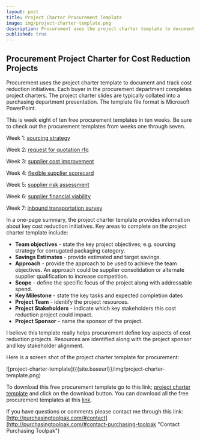 ```yaml
---
layout: post
title: Project Charter Procurement Template
image: img/project-charter-template.png
description: Procurement uses the project charter template to document and track cost reduction initiatives.
published: true
---
```

## Procurement Project Charter for Cost Reduction Projects

Procurement uses the project charter template to document and track cost reduction initiatives.  Each buyer in the procurement department completes project charters. The project charter slides are typically collated into a purchasing department presentation. The template file format is Microsoft PowerPoint.

This is week eight of ten free procurement templates in ten weeks. Be sure to check out the procurement templates from weeks one through seven.

Week 1:	[sourcing strategy]({{site.baseurl}}/2017/04/07/sourcing-strategy-template)

Week 2:	[request for quotation rfq]({{site.baseurl}}/2017/04/14/request-for-quotation-template)

Week 3:	[supplier cost improvement]({{site.baseurl}}/2017/04/21/supplier-cost-improvement-template)

Week 4: [flexible supplier scorecard]({{site.baseurl}}/2017/04/28/flexible-supplier-scorecard-template)

Week 5: [supplier risk assessment]({{site.baseurl}}/2017/05/05/risk-assessment-template)

Week 6: [supplier financial viability]({{site.baseurl}}/2017/05/12/supplier-financial-viability-template)

Week 7: [inbound transportation survey]({{site.baseurl}}/2017/05/19/inbound-transportation-survey-template)
<!--more-->

In a one-page summary, the project charter template provides information about key cost reduction initiatives. Key areas to complete on the project charter template include:

- **Team objectives** - state the key project objectives; e.g.  sourcing strategy for corrugated packaging category.
- **Savings Estimates** - provide estimated and target savings.
- **Approach** - provide the approach to be used to achieve the team objectives. An approach could be supplier consolidation or alternate supplier qualification to increase competition.
- **Scope** - define the specific focus of the project along with addressable spend.
- **Key Milestone** - state the key tasks and expected completion dates
- **Project Team** - identify the project resources.
- **Project Stakeholders** - indicate which key stakeholders this cost reduction project could impact.
- **Project Sponsor** - name the sponsor of the project.

I believe this template really helps procurement define key aspects of cost reduction projects. Resources are identified along with the project sponsor and key stakeholder alignment.

Here is a screen shot of the project charter template for procurement:
<div style="text-align:left" markdown="1">
 ![project-charter-template]({{site.baseurl}}/img/project-charter-template.png)
</div>

To download this free procurement template go to this link; <a href="https://github.com/purchasingtoolpak/purchasingtoolpak/blob/master/supplier-integration/project-charter-template.pptx">project charter template</a> and click on the download button. You can download all the free procurement templates at this <a href="http://purchasingtoolpak.com/#download-procurement-templates">link</a>.

If you have questions or comments please contact me through this link:
[http://purchasingtoolpak.com/#contact](http://purchasingtoolpak.com/#contact-purchasing-toolpak "Contact Purchasing Toolpak")

